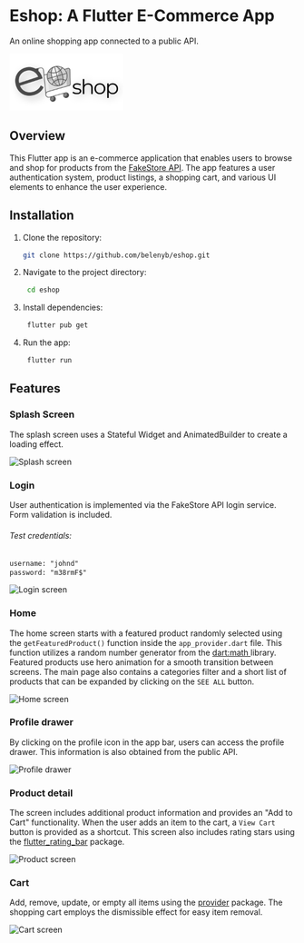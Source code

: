 # Eshop: A Flutter E-Commerce App

An online shopping app connected to a public API.

<img src="assets/images/eshop-logo.png" alt="App Logo" width="200">

## Overview

This Flutter app is an e-commerce application that enables users to browse and shop for products from the [FakeStore API](https://fakestoreapi.com/). The app features a user authentication system, product listings, a shopping cart, and various UI elements to enhance the user experience.

## Installation

1. Clone the repository:

   ```bash
   git clone https://github.com/belenyb/eshop.git

2. Navigate to the project directory:
   ```bash
    cd eshop

3. Install dependencies:
   ```bash
    flutter pub get

4. Run the app:
   ```bash
    flutter run


## Features

### Splash Screen
The splash screen uses a Stateful Widget and AnimatedBuilder to create a loading effect.

<img src="assets/docs/splashscreen.gif" height=300 alt="Splash screen" />

### Login
User authentication is implemented via the FakeStore API login service. Form validation is included.

###### Test credentials:
```
username: "johnd"
password: "m38rmF$"
```
<img src="assets/docs/login.gif" height=300 alt="Login screen" />

### Home
The home screen starts with a featured product randomly selected using the `getFeaturedProduct()` function inside the `app_provider.dart` file. This function utilizes a random number generator from the [dart:math ](https://api.dart.dev/stable/3.2.3/dart-math/dart-math-library.html) library. Featured products use hero animation for a smooth transition between screens. The main page also contains a categories filter and a short list of products that can be expanded by clicking on the `SEE ALL` button.

<img src="assets/docs/home.gif" height=300 alt="Home screen" />

### Profile drawer
By clicking on the profile icon in the app bar, users can access the profile drawer. This information is also obtained from the public API.

<img src="assets/docs/profile.png" height=300 alt="Profile drawer" />

### Product detail
The screen includes additional product information and provides an "Add to Cart" functionality. When the user adds an item to the cart, a `View Cart` button is provided as a shortcut. This screen also includes rating stars using the [flutter_rating_bar](https://pub.dev/packages/flutter_rating_bar) package.

<img src="assets/docs/product.gif" height=300 alt="Product screen" />

### Cart
Add, remove, update, or empty all items using the [provider](https://pub.dev/packages/provider) package. The shopping cart employs the dismissible effect for easy item removal.

<img src="assets/docs/cart.gif" height=300 alt="Cart screen" />
